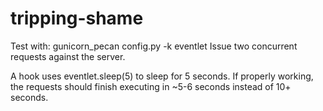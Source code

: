 tripping-shame
==============

Test with: gunicorn_pecan config.py -k eventlet
Issue two concurrent requests against the server.

A hook uses eventlet.sleep(5) to sleep for 5 seconds. If properly working, the requests should finish executing in ~5-6 seconds instead of 10+ seconds.
